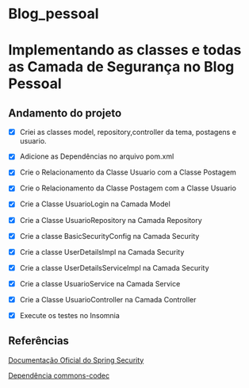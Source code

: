 # Blog_pessoal

# Implementando as classes e todas as Camada de Segurança no Blog Pessoal



<h2>Andamento do projeto</h2>

- [x] Criei as  classes model, repository,controller da tema, postagens e usuario.
- [x] Adicione as Dependências  no arquivo pom.xml
- [x] Crie o Relacionamento da Classe Usuario com a Classe Postagem
- [x] Crie o Relacionamento da Classe Postagem com a Classe Usuario
- [x] Crie a Classe UsuarioLogin na Camada Model
- [x] Crie a Classe UsuarioRepository na Camada Repository
- [x] Crie a classe BasicSecurityConfig na Camada Security
- [x] Crie a classe UserDetailsImpl na Camada Security
- [x] Crie a classe UserDetailsServiceImpl na Camada Security
- [x] Crie a classe UsuarioService na Camada Service
- [x] Crie a Classe UsuarioController na Camada Controller
- [x] Execute os testes no Insomnia



<h2>Referências</h2>

<a href="https://spring.io/projects/spring-security" target="_blank">Documentação Oficial do Spring Security</a>

<a href="https://commons.apache.org/proper/commons-codec/" target="_blank">Dependência commons-codec</a>
